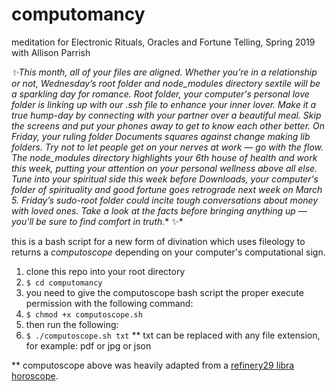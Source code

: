# computomancy

meditation for Electronic Rituals, Oracles and Fortune Telling, Spring 2019 with Allison Parrish

*✨This month, all of your files are aligned. Whether you’re in a relationship or not, Wednesday’s root folder and node_modules directory sextile will be a sparkling day for romance. Root folder, your computer's personal love folder is linking up with our .ssh file to enhance your inner lover. Make it a true hump-day by connecting with your partner over a beautiful meal. Skip the screens and put your phones away to get to know each other better. On Friday, your ruling folder Documents squares against change making lib folders. Try not to let people get on your nerves at work — go with the flow. The node_modules directory highlights your 6th house of health and work this week, putting your attention on your personal wellness above all else. Tune into your spiritual side this week before Downloads, your computer's folder of spirituality and good fortune goes retrograde next week on March 5. Friday’s sudo-root folder could incite tough conversations about money with loved ones. Take a look at the facts before bringing anything up — you'll be sure to find comfort in truth.** ✨*

this is a bash script for a new form of divination which uses fileology to returns a *computoscope* depending on your computer's computational sign.

1. clone this repo into your root directory
2. `$ cd computomancy`
3. you need to give the computoscope bash script the proper execute permission with the following command:
4. `$ chmod +x computoscope.sh`
5. then run the following:
6. `$ ./computoscope.sh txt`
** txt can be replaced with any file extension, for example: pdf or jpg or json


** computoscope above was heavily adapted from a [refinery29 libra horoscope](https://www.refinery29.com/en-us/2019/02/225051/weekly-horoscope-february-24).
